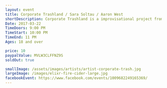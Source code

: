 ```yaml
---
layout: event
title: Corporate Trashland / Sara Soltau / Aaron West
shortDescription: Corporate Trashland is a improvisational project from Chicago, IL. Featuring acoustic finger picking and ambiance with live sound experimentation, their music defies the traditional methods of categorizing genre and relies heavily on inspiration found in the locale of performance.
Date: 2017-03-22
TimeDoors: 9:00 PM
TimeStart: 10:00 PM
TimeEnd: 11 PM
Ages: 18 and over

price: 10
paypalValue: MVLW3CLFFNZ9S
soldOut: true

smallImage: /assets/images/artists/artist-corporate-trash.jpg
largeImage: /images/elixr-fire-cider-large.jpg
facebookEvent: https://www.facebook.com/events/1009682249165369/
---  
```

